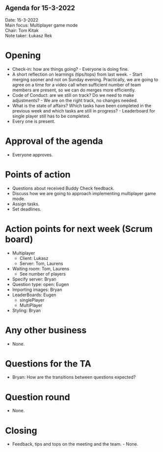 ## Agenda for 15-3-2022

Date:           15-3-2022\
Main focus:     Multiplayer game mode\
Chair:          Tom Kitak\
Note taker:     Łukasz Rek

# Opening
* Check-in: how are things going? - Everyone is doing fine.
* A short reflection on learnings (tips/tops) from last week. - Start merging sooner and not on Sunday evening. Practically, we are going to agree on a time for a video call when sufficient number of team members are present, so we can do merges more efficiently.
* Code of Conduct: are we still on track? Do we need to make adjustments? - We are on the right track, no changes needed.
* What is the state of affairs? Which tasks have been completed in the previous week and which tasks are still in progress? - Leaderboard for single player still has to be completed.
* Every one is present.

# Approval of the agenda
* Everyone approves.

# Points of action
* Questions about received Buddy Check feedback.
* Discuss how we are going to approach implementing multiplayer game mode.
* Assign tasks.
* Set deadlines.

# Action points for next week (Scrum board)
* Multiplayer
  * Client: Lukasz
  * Server: Tom, Laurens
* Waiting room: Tom, Laurens
  *	See number of players
* Specify server: Bryan
* Question type: open: Eugen
* Importing images: Bryan
* LeaderBoards: Eugen
  * singlePlayer
  * MultiPlayer
* Styling: Bryan


# Any other business
* None.

# Questions for the TA
* Bryan: How are the transitions between questions expected?

# Question round
* None.

# Closing
* Feedback, tips and tops on the meeting and the team. - None.